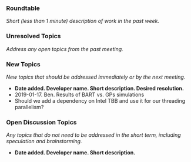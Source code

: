 ### Roundtable
_Short (less than 1 minute) description of work in the past week._

### Unresolved Topics
_Address any open topics from the past meeting._

### New Topics
_New topics that should be addressed immediately or by the next
meeting._

* __Date added. Developer name.  Short description.  Desired resolution.__
* 2019-01-17. Ben. Results of BART vs. GPs simulations
* Should we add a dependency on Intel TBB and use it for our threading parallelism?

### Open Discussion Topics

_Any topics that do not need to be addressed in the short term,
including speculation and brainstorming._

* __Date added. Developer name.  Short description.__